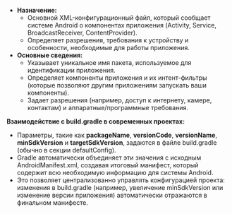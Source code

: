 - **Назначение:**
    - Основной XML-конфигурационный файл, который сообщает системе Android о компонентах приложения (Activity, Service, BroadcastReceiver, ContentProvider).
    - Определяет разрешения, требования к устройству и особенности, необходимые для работы приложения.
- **Основные сведения:**
    - Указывает уникальное имя пакета, используемое для идентификации приложения.
    - Определяет компоненты приложения и их интент-фильтры (которые позволяют другим приложениям запускать ваши компоненты).
    - Задает разрешения (например, доступ к интернету, камере, контактам) и аппаратные/программные требования.

**Взаимодействие с build.gradle в современных проектах:**
- Параметры, такие как **packageName**, **versionCode**, **versionName**, **minSdkVersion** и **targetSdkVersion**, задаются в файле build.gradle (обычно в секции defaultConfig).
- Gradle автоматически объединяет эти значения с исходным AndroidManifest.xml, создавая итоговый манифест, который содержит всю необходимую информацию для системы Android.
- Это позволяет централизованно управлять конфигурацией проекта: изменения в build.gradle (например, увеличение minSdkVersion или изменение версии приложения) автоматически отражаются в финальном манифесте.